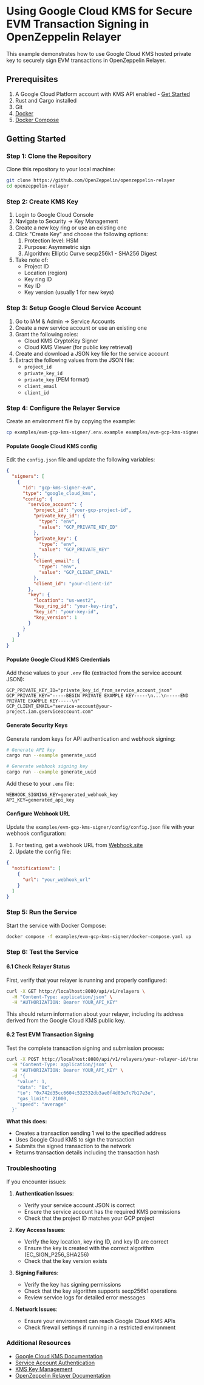 # Using Google Cloud KMS for Secure EVM Transaction Signing in OpenZeppelin Relayer

This example demonstrates how to use Google Cloud KMS hosted private key to securely sign EVM transactions in OpenZeppelin Relayer.

## Prerequisites

1. A Google Cloud Platform account with KMS API enabled - [Get Started](https://cloud.google.com/kms)
2. Rust and Cargo installed
3. Git
4. [Docker](https://docs.docker.com/get-docker/)
5. [Docker Compose](https://docs.docker.com/compose/install/)

## Getting Started

### Step 1: Clone the Repository

Clone this repository to your local machine:

```bash
git clone https://github.com/OpenZeppelin/openzeppelin-relayer
cd openzeppelin-relayer
```

### Step 2: Create KMS Key

1. Login to Google Cloud Console
2. Navigate to Security -> Key Management
3. Create a new key ring or use an existing one
4. Click "Create Key" and choose the following options:
   1. Protection level: HSM
   2. Purpose: Asymmetric sign
   3. Algorithm: Elliptic Curve secp256k1 - SHA256 Digest
5. Take note of:
   - Project ID
   - Location (region)
   - Key ring ID
   - Key ID
   - Key version (usually 1 for new keys)

### Step 3: Setup Google Cloud Service Account

1. Go to IAM & Admin -> Service Accounts
2. Create a new service account or use an existing one
3. Grant the following roles:
   - Cloud KMS CryptoKey Signer
   - Cloud KMS Viewer (for public key retrieval)
4. Create and download a JSON key file for the service account
5. Extract the following values from the JSON file:
   - `project_id`
   - `private_key_id`
   - `private_key` (PEM format)
   - `client_email`
   - `client_id`

### Step 4: Configure the Relayer Service

Create an environment file by copying the example:

```bash
cp examples/evm-gcp-kms-signer/.env.example examples/evm-gcp-kms-signer/.env
```

#### Populate Google Cloud KMS config

Edit the `config.json` file and update the following variables:

```json
{
  "signers": [
    {
      "id": "gcp-kms-signer-evm",
      "type": "google_cloud_kms",
      "config": {
        "service_account": {
          "project_id": "your-gcp-project-id",
          "private_key_id": {
            "type": "env",
            "value": "GCP_PRIVATE_KEY_ID"
          },
          "private_key": {
            "type": "env",
            "value": "GCP_PRIVATE_KEY"
          },
          "client_email": {
            "type": "env",
            "value": "GCP_CLIENT_EMAIL"
          },
          "client_id": "your-client-id"
        },
        "key": {
          "location": "us-west2",
          "key_ring_id": "your-key-ring",
          "key_id": "your-key-id",
          "key_version": 1
        }
      }
    }
  ]
}
```

#### Populate Google Cloud KMS Credentials

Add these values to your `.env` file (extracted from the service account JSON):

```env
GCP_PRIVATE_KEY_ID="private_key_id_from_service_account_json"
GCP_PRIVATE_KEY="-----BEGIN PRIVATE EXAMPLE KEY-----\n...\n-----END PRIVATE EXAMPLE KEY-----\n"
GCP_CLIENT_EMAIL="service-account@your-project.iam.gserviceaccount.com"
```

#### Generate Security Keys

Generate random keys for API authentication and webhook signing:

```bash
# Generate API key
cargo run --example generate_uuid

# Generate webhook signing key
cargo run --example generate_uuid
```

Add these to your `.env` file:

```env
WEBHOOK_SIGNING_KEY=generated_webhook_key
API_KEY=generated_api_key
```

#### Configure Webhook URL

Update the `examples/evm-gcp-kms-signer/config/config.json` file with your webhook configuration:

1. For testing, get a webhook URL from [Webhook.site](https://webhook.site)
2. Update the config file:

```json
{
  "notifications": [
    {
      "url": "your_webhook_url"
    }
  ]
}
```

### Step 5: Run the Service

Start the service with Docker Compose:

```bash
docker compose -f examples/evm-gcp-kms-signer/docker-compose.yaml up
```

### Step 6: Test the Service

#### 6.1 Check Relayer Status

First, verify that your relayer is running and properly configured:

```bash
curl -X GET http://localhost:8080/api/v1/relayers \
  -H "Content-Type: application/json" \
  -H "AUTHORIZATION: Bearer YOUR_API_KEY"
```

This should return information about your relayer, including its address derived from the Google Cloud KMS public key.

#### 6.2 Test EVM Transaction Signing

Test the complete transaction signing and submission process:

```bash
curl -X POST http://localhost:8080/api/v1/relayers/your-relayer-id/transactions \
  -H "Content-Type: application/json" \
  -H "AUTHORIZATION: Bearer YOUR_API_KEY" \
  -d '{
    "value": 1,
    "data": "0x",
    "to": "0x742d35cc6604c532532db3ae0f4d03e7c7b17e3e",
    "gas_limit": 21000,
    "speed": "average"
  }'
```

**What this does:**

- Creates a transaction sending 1 wei to the specified address
- Uses Google Cloud KMS to sign the transaction
- Submits the signed transaction to the network
- Returns transaction details including the transaction hash

### Troubleshooting

If you encounter issues:

1. **Authentication Issues**:
   - Verify your service account JSON is correct
   - Ensure the service account has the required KMS permissions
   - Check that the project ID matches your GCP project

2. **Key Access Issues**:
   - Verify the key location, key ring ID, and key ID are correct
   - Ensure the key is created with the correct algorithm (EC_SIGN_P256_SHA256)
   - Check that the key version exists

3. **Signing Failures**:
   - Verify the key has signing permissions
   - Check that the key algorithm supports secp256k1 operations
   - Review service logs for detailed error messages

4. **Network Issues**:
   - Ensure your environment can reach Google Cloud KMS APIs
   - Check firewall settings if running in a restricted environment

### Additional Resources

- [Google Cloud KMS Documentation](https://cloud.google.com/kms/docs)
- [Service Account Authentication](https://cloud.google.com/docs/authentication/getting-started)
- [KMS Key Management](https://cloud.google.com/kms/docs/creating-keys)
- [OpenZeppelin Relayer Documentation](https://docs.openzeppelin.com/relayer)
